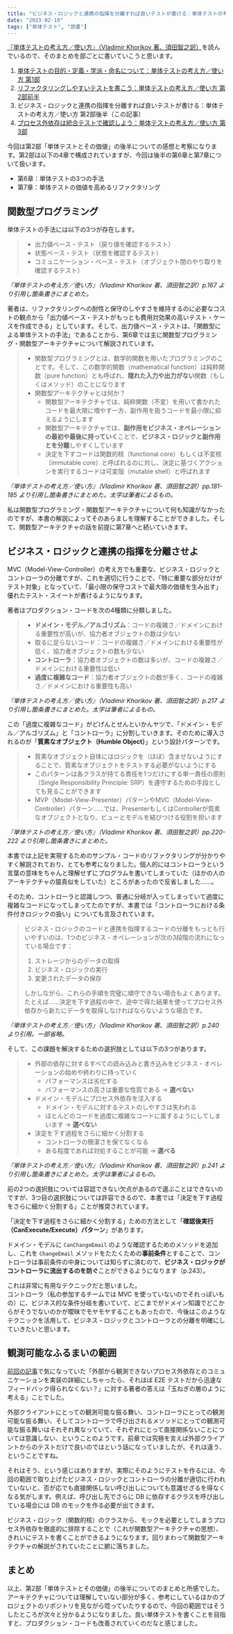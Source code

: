 ```yaml
---
title: "ビジネス・ロジックと連携の指揮を分離すれば良いテストが書ける：単体テストの考え方／使い方 第2部後半"
date: "2023-02-19"
tags: ["単体テスト", "読書"]
---
```


[『単体テストの考え方／使い方』（Vladimir Khorikov 著、須田智之訳）](https://book.mynavi.jp/ec/products/detail/id=134252)を読んでいるので、そのまとめを部ごとに書いていこうと思います。

1. [単体テストの目的・定義・学派・命名について：単体テストの考え方／使い方 第1部](/posts/2023/01/unit-testing-principles-practices-and-patterns-part1)
1. [リファクタリングしやすいテストを書こう：単体テストの考え方／使い方 第2部前半](/posts/2023/02/unit-testing-principles-practices-and-patterns-part2-1)
1. ビジネス・ロジックと連携の指揮を分離すれば良いテストが書ける：単体テストの考え方／使い方 第2部後半（この記事）
1. [プロセス外依存は統合テストで確認しよう：単体テストの考え方／使い方 第3部](/posts/2023/02/unit-testing-principles-practices-and-patterns-part3)

今回は第2部「単体テストとその価値」の後半についての感想と考察になります。第2部は以下の4章で構成されていますが、今回は後半の第6章と第7章について扱います。

* 第6章：単体テストの3つの手法
* 第7章：単体テストの価値を高めるリファクタリング

## 関数型プログラミング

単体テストの手法には以下の3つが存在します。

> * 出力値ベース・テスト（戻り値を確認するテスト）
> * 状態ベース・テスト（状態を確認するテスト）
> * コミュニケーション・ベース・テスト（オブジェクト間のやり取りを確認するテスト）

_『単体テストの考え方／使い方』（Vladimir Khorikov 著、須田智之訳）p.167 より引用し箇条書きにまとめた。_

著者は、リファクタリングへの耐性と保守のしやすさを維持するのに必要なコストの観点から「出力値ベース・テストがもっとも費用対効果の高いテスト・ケースを作成できる」としています。そして、出力値ベース・テストは、「関数型による単体テストの手法」であることから、第6章では主に関数型プログラミング・関数型アーキテクチャについて解説されています。

> * 関数型プログラミングとは、数学的関数を用いたプログラミングのことです。そして、この数学的関数（mathematical function）は純粋関数（pure function）とも呼ばれ、**隠れた入力や出力がない**関数（もしくはメソッド）のことになります
> * 関数型アーキテクチャとは何か？
>   * 関数型アーキテクチャでは、純粋関数（不変）を用いて書かれたコードを最大限に増やす一方、副作用を扱うコードを最小限に抑えるようにします
>   * 関数型アーキテクチャでは、**副作用をビジネス・オペレーションの最初や最後に持っていく**ことで、**ビジネス・ロジックと副作用とを分離**しやすくしています
>   * 決定を下すコードは関数的核（functional core）もしくは不変核（immutable core）と呼ばれるのに対し、決定に基づくアクションを実行するコードは可変殻（mutable shell）と呼ばれます

_『単体テストの考え方／使い方』（Vladimir Khorikov 著、須田智之訳）pp.181-185 より引用し箇条書きにまとめた。太字は筆者によるもの。_

私は関数型プログラミング・関数型アーキテクチャについて何も知識がなかったのですが、本書の解説によってそのあらましを理解することができました。そして、関数型アーキテクチャの話を前提に第7章へと続いていきます。

## ビジネス・ロジックと連携の指揮を分離させよ

MVC（Model-View-Controller）の考え方でも重要な、ビジネス・ロジックとコントローラの分離ですが、これを適切に行うことで、「特に重要な部分だけがテスト対象」となっていて、「最小限の保守コストで最大限の価値を生み出す」優れたテスト・スイートが書けるようになります。

著者はプロダクション・コードを次の4種類に分類しました。

> * **ドメイン・モデル／アルゴリズム**：コードの複雑さ／ドメインにおける重要性が高いが、協力者オブジェクトの数は少ない
> * 取るに足らないコード：コードの複雑さ／ドメインにおける重要性が低く、協力者オブジェクトの数も少ない
> * **コントローラ**：協力者オブジェクトの数は多いが、コードの複雑さ／ドメインにおける重要性は低い
> * **過度に複雑なコード**：協力者オブジェクトの数が多く、コードの複雑さ／ドメインにおける重要性も高い

_『単体テストの考え方／使い方』（Vladimir Khorikov 著、須田智之訳）p.217 より引用し箇条書きにまとめた。太字は筆者によるもの。_

この「過度に複雑なコード」がどげんとせんといかんヤツで、「ドメイン・モデル／アルゴリズム」と「コントローラ」に分割していきます。そのために導入されるのが「**質素なオブジェクト（Humble Object）**」という設計パターンです。

> * 質素なオブジェクト自体にはロジックを（ほぼ）含ませないようにすることで、質素なオブジェクトをテストする必要がないようにする
> * このパターンは各クラスが持てる責任を1つだけにする単一責任の原則（Single Responsibility Principle: SRP）を遵守するための手段としても見ることができます
> * MVP（Model-View-Presenter）パターンやMVC（Model-View-Controller）パターン……では、PresenterもしくはControllerが質素なオブジェクトとなり、ビューとモデルを結びつける役割を担います

_『単体テストの考え方／使い方』（Vladimir Khorikov 著、須田智之訳）pp.220-222 より引用し箇条書きにまとめた。_

本書では上記を実現するためのサンプル・コードのリファクタリングが分かりやすく解説されており、とても参考になりました。個人的にはコントローラという言葉の意味をちゃんと理解せずにプログラムを書いてしまっていた（ほかの人のアーキテクチャの猿真似をしていた）ところがあったので反省しました……。

そのため、コントローラと認識しつつ、普通に分岐が入ってしまっていて過度に複雑なコードになってしまってたのですが、本書では「コントローラにおける条件付きロジックの扱い」についても言及されています。

> ビジネス・ロジックのコードと連携を指揮するコードの分離をもっとも行いやすいのは、1つのビジネス・オペレーションが次の3段階の流れになっている場合です：
>
> 1. ストレージからのデータの取得
> 2. ビジネス・ロジックの実行
> 3. 変更されたデータの保存
>
> しかしながら、これらの手順を完璧に順守できない場合もよくあります。たとえば……決定を下す過程の中で、途中で得た結果を使ってプロセス外依存から新たにデータを取得しなければならないような場合です。

_『単体テストの考え方／使い方』（Vladimir Khorikov 著、須田智之訳）p.240 より引用。一部省略。_

そして、この課題を解決するための選択肢としては以下の3つがあります。

> * 外部の依存に対するすべての読み込みと書き込みをビジネス・オペレーションの始めや終わりに持っていく
>   * パフォーマンスは劣化する
>   * パフォーマンスの高さは重要な性質である → **選べない**
> * ドメイン・モデルにプロセス外依存を注入する
>   * ドメイン・モデルに対するテストのしやすさは失われる
>   * ほとんどのコードを過度に複雑なコードに属するようにしてしまいます → **選べない**
> * 決定を下す過程をさらに細かく分割する
>   * コントローラの簡潔さを保てなくなる
>   * ある程度であれば対処することが可能 → **選べる**

_『単体テストの考え方／使い方』（Vladimir Khorikov 著、須田智之訳）p.241 より引用し箇条書きにまとめた。太字は筆者によるもの。_

前の2つの選択肢については容認できない欠点があるので選ぶことはできないのですが、3つ目の選択肢については許容できるので、本書では「決定を下す過程をさらに細かく分割する」ことが推奨されています。

「決定を下す過程をさらに細かく分割する」ための方法として「**確認後実行（CanExecute/Execute）パターン**」があります。

ドメイン・モデルに `CanChangeEmail` のような確認するためのメソッドを追加し、これを `ChangeEmail` メソッドをたたくための**事前条件**とすることで、コントローラは事前条件の中身については知らずに済むので、**ビジネス・ロジックがコントローラに流出するのを防ぐ**ことができるようになります（p.243）。

これは非常に有用なテクニックだと思いました。  
コントローラ（私の参加するチームでは MVC を使っていないのでそれっぽいもの）に、ビジネス的な条件分岐を書いていて、どこまでがドメイン知識でどこからがそうでないのかが曖昧でモヤモヤすることもあったので、今後はこのようなテクニックを活用して、ビジネス・ロジックとコントローラとの分離を明確にしていきたいと思います。

## 観測可能なふるまいの範囲

[前回の記事](/posts/2023/02/unit-testing-principles-practices-and-patterns-part2-1)で気になっていた「外部から観測できないプロセス外依存とのコミュニケーションを実装の詳細にしちゃったら、それほぼ E2E テストだから迅速なフィードバック得られなくない？」に対する著者の答えは「玉ねぎの層のように考える」ことでした。

外部クライアントにとっての観測可能な振る舞い、コントローラにとっての観測可能な振る舞い、そしてコントローラで呼び出されるメソッドにとっての観測可能な振る舞いはそれぞれ異なっていて、それぞれにとって直接関係ないことについては意識しない、ということのようです。前章では究極を言えば外部クライアントからのテストだけで良いのではという話になっていましたが、それは違う、ということですね。

それはそう、という感じはありますが、実際にそのようにテストを作るには、今回の範囲で取り上げたビジネス・ロジックとコントローラの分離が適切に行われていないと、否が応でも直接関係しない呼び出しについても意識せざるを得なくなる気がします。例えば、呼び出し先でさらに DB に依存するクラスを呼び出している場合には DB のモックを作る必要が出てきます。

ビジネス・ロジック（関数的核）のクラスから、モックを必要としてしまうプロセス外依存を徹底的に排除することで（これが関数型アーキテクチャの思想）、きれいにテストを書くことができるようになります。回りまわって関数型アーキテクチャの解説がされていたことに腑に落ちました。

## まとめ

以上、第2部「単体テストとその価値」の後半についてのまとめと所感でした。アーキテクチャについては理解していない部分が多く、参考にしているほかのプロジェクトのリポジトリを見ながら唸っていたりするので、今回の範囲ではそうしたところが次々と分かるようになりました。良い単体テストを書くことを目指すと、プロダクション・コードも改善されていくのだなと感じました。
